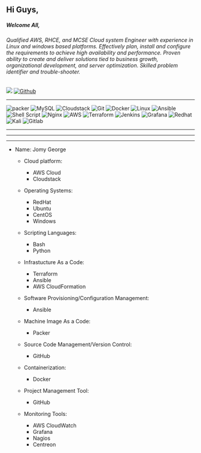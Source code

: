 ## Hi Guys,

##### Welcome All,

###### Qualified AWS, RHCE, and MCSE Cloud system Engineer with experience in Linux and windows based platforms. Effectively plan, install and configure the requirements to achieve high availability and performance. Proven ability to create and deliver solutions tied to business growth, organizational development, and server optimization. Skilled problem identifier and trouble-shooter.

![](https://visitor-badge.laobi.icu/badge?page_id=jomyg) [![Github](https://img.shields.io/github/followers/jomyg?label=Follow&style=social)](https://github.com/jomyg)

<hr>


 ![packer](https://img.shields.io/badge/-packer-black?style=for-the-badge&logo=packer&logoColor=yellow) ![MySQL](https://img.shields.io/badge/mysql-%2300f.svg?style=for-the-badge&logo=mysql&logoColor=white) ![Cloudstack](https://img.shields.io/badge/-cloudstack-red?style=for-the-badge&logo=cloudstack&logoColor=yellow) ![Git](https://img.shields.io/badge/git-%23F05033.svg?style=for-the-badge&logo=git&logoColor=white) ![Docker](https://img.shields.io/badge/docker-%230db7ed.svg?style=for-the-badge&logo=docker&logoColor=white) ![Linux](https://img.shields.io/badge/Linux-FCC624?style=for-the-badge&logo=linux&logoColor=black) ![Ansible](https://img.shields.io/badge/Ansible-000000?style=for-the-badge&logo=ansible&logoColor=white)![Shell Script](https://img.shields.io/badge/Shell_Script-121011?style=for-the-badge&logo=gnu-bash&logoColor=white) ![Nginx](https://img.shields.io/badge/Nginx-009639?style=for-the-badge&logo=nginx&logoColor=white) ![AWS](https://img.shields.io/badge/Amazon_AWS-FF9900?style=for-the-badge&logo=amazonaws&logoColor=white) ![Terraform](https://img.shields.io/badge/Terraform-000000?style=for-the-badge&logo=terraform&logoColor=white) ![Jenkins](https://img.shields.io/badge/Jenkins-D24939?style=for-the-badge&logo=Jenkins&logoColor=white)  ![Grafana](https://img.shields.io/badge/Grafana-F2F4F9?style=for-the-badge&logo=grafana&logoColor=orange&labelColor=F2F4F9) ![Redhat](https://img.shields.io/badge/Red%20Hat-EE0000?style=for-the-badge&logo=redhat&logoColor=white) ![Kali](https://img.shields.io/badge/Kali_Linux-557C94?style=for-the-badge&logo=kali-linux&logoColor=white) ![Gitlab](https://img.shields.io/badge/GitLab-330F63?style=for-the-badge&logo=gitlab&logoColor=white) 
<hr>

<hr>

---
- Name: Jomy George

     - Cloud platform:
        - AWS Cloud
        - Cloudstack
        
     - Operating Systems:
        - RedHat
        - Ubuntu
        - CentOS
        - Windows
        
    - Scripting Languages:
        - Bash
        - Python 
        
    - Infrastucture As a Code:
        - Terraform
        - Ansible
        - AWS CloudFormation
        
    - Software Provisioning/Configuration Management:
        - Ansible
        
    - Machine Image As a Code: 
        - Packer
        
    - Source Code Management/Version Control:
        - GitHub

    - Containerization:
        - Docker

    - Project Management Tool:
        - GitHub
        
    - Monitoring Tools:
        - AWS CloudWatch
        - Grafana
        - Nagios
        - Centreon
 
```     
